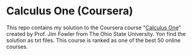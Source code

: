 # Calculus One (Coursera)

This repo contains my solution to the Coursera course "[Calculus One](https://www.coursera.org/learn/calculus1)" created by Prof. Jim  Fowler from The Ohio State University.  Yon find the solution as txt files. This course is ranked as one of the best 50 online courses. 


